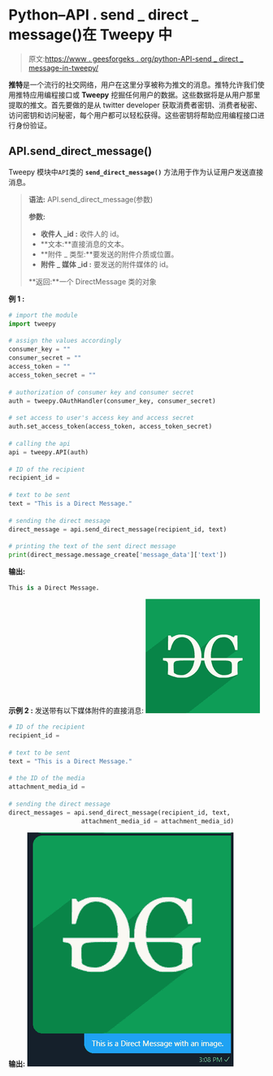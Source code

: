 # Python–API . send _ direct _ message()在 Tweepy 中

> 原文:[https://www . geesforgeks . org/python-API-send _ direct _ message-in-tweepy/](https://www.geeksforgeeks.org/python-api-send_direct_message-in-tweepy/)

**推特**是一个流行的社交网络，用户在这里分享被称为推文的消息。推特允许我们使用推特应用编程接口或 **Tweepy** 挖掘任何用户的数据。这些数据将是从用户那里提取的推文。首先要做的是从 twitter developer 获取消费者密钥、消费者秘密、访问密钥和访问秘密，每个用户都可以轻松获得。这些密钥将帮助应用编程接口进行身份验证。

## API.send_direct_message()

Tweepy 模块中`API`类的 **`send_direct_message()`** 方法用于作为认证用户发送直接消息。

> **语法:** API.send_direct_message(参数)
> 
> **参数:**
> 
> *   **收件人 _id :** 收件人的 id。
> *   **文本:**直接消息的文本。
> *   **附件 _ 类型:**要发送的附件介质或位置。
> *   **附件 _ 媒体 _id :** 要发送的附件媒体的 id。
> 
> **返回:**一个 DirectMessage 类的对象

**例 1 :**

```py
# import the module
import tweepy

# assign the values accordingly
consumer_key = ""
consumer_secret = ""
access_token = ""
access_token_secret = ""

# authorization of consumer key and consumer secret
auth = tweepy.OAuthHandler(consumer_key, consumer_secret)

# set access to user's access key and access secret 
auth.set_access_token(access_token, access_token_secret)

# calling the api 
api = tweepy.API(auth)

# ID of the recipient
recipient_id = 

# text to be sent
text = "This is a Direct Message."

# sending the direct message
direct_message = api.send_direct_message(recipient_id, text)

# printing the text of the sent direct message
print(direct_message.message_create['message_data']['text'])
```

**输出:**

```py
This is a Direct Message.

```

**示例 2 :** 发送带有以下媒体附件的直接消息:
![](img/63ac17ed0ded2daedad1649abd6f7deb.png)

```py
# ID of the recipient
recipient_id = 

# text to be sent
text = "This is a Direct Message."

# the ID of the media
attachment_media_id = 

# sending the direct message
direct_messages = api.send_direct_message(recipient_id, text,
                    attachment_media_id = attachment_media_id)
```

**输出:**
![](img/0457fb6282476f19af5f3dbad63c6a70.png)